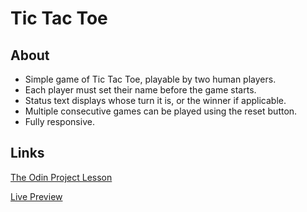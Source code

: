 # Tic Tac Toe

## About

- Simple game of Tic Tac Toe, playable by two human players.
- Each player must set their name before the game starts.
- Status text displays whose turn it is, or the winner if applicable.
- Multiple consecutive games can be played using the reset button.
- Fully responsive.

## Links

[The Odin Project Lesson](https://www.theodinproject.com/lessons/node-path-javascript-tic-tac-toe)

[Live Preview](https://arronjohnson.github.io/tic-tac-toe/)
